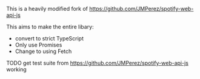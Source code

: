 This is a heavily modified fork of https://github.com/JMPerez/spotify-web-api-js

This aims to make the entire libary:
* convert to strict TypeScript
* Only use Promises
* Change to using Fetch

TODO get test suite from https://github.com/JMPerez/spotify-web-api-js working